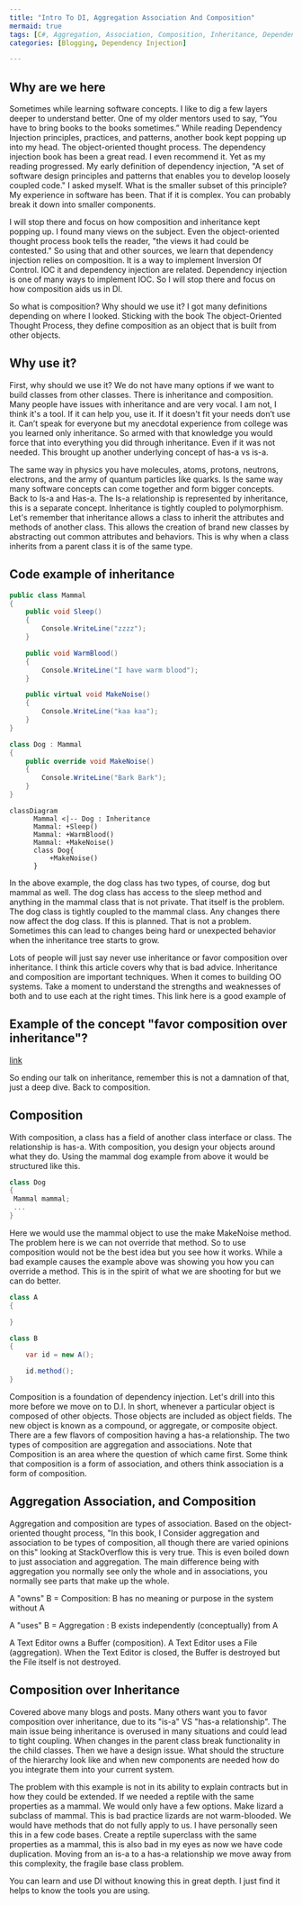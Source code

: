 ```yaml
---
title: "Intro To DI, Aggregation Association And Composition"
mermaid: true
tags: [C#, Aggregation, Association, Composition, Inheritance, Dependency Injection]
categories: [Blogging, Dependency Injection]

---
```


## Why are we here
Sometimes while learning software concepts. I like to dig a few layers deeper to understand better. One of my older mentors used to say, “You have to bring books to the books sometimes.” While reading Dependency Injection principles, practices, and patterns, another book kept popping up into my head. The object-oriented thought process. The dependency injection book has been a great read. I even recommend it. Yet as my reading progressed. My early definition of dependency injection, "A set of software design principles and patterns that enables you to develop loosely coupled code." I asked myself. What is the smaller subset of this principle? My experience in software has been. That if it is complex. You can probably break it down into smaller components.

I will stop there and focus on how composition and inheritance kept popping up. I found many views on the subject. Even the object-oriented thought process book tells the reader, "the views it had could be contested." So using that and other sources, we learn that dependency injection relies on composition. It is a way to implement Inversion Of Control. IOC it and dependency injection are related. Dependency injection is one of many ways to implement IOC. So I will stop there and focus on how composition aids us in DI.

So what is composition? Why should we use it? I got many definitions depending on where I looked. Sticking with the book The object-Oriented Thought Process, they define composition as an object that is built from other objects.

## Why use it?
First, why should we use it? We do not have many options if we want to build classes from other classes. There is inheritance and composition. Many people have issues with inheritance and are very vocal. I am not, I think it's a tool. If it can help you, use it. If it doesn't fit your needs don’t use it. Can’t speak for everyone but my anecdotal experience from college was you learned only inheritance. So armed with that knowledge you would force that into everything you did through inheritance. Even if it was not needed. This brought up another underlying concept of has-a vs is-a.

The same way in physics you have molecules, atoms, protons, neutrons, electrons, and the army of quantum particles like quarks. Is the same way many software concepts can come together and form bigger concepts. Back to Is-a and Has-a. The Is-a relationship is represented by inheritance, this is a separate concept. Inheritance is tightly coupled to polymorphism. Let's remember that inheritance allows a class to inherit the attributes and methods of another class. This allows the creation of brand new classes by abstracting out common attributes and behaviors. This is why when a class inherits from a parent class it is of the same type.


## Code example of inheritance
```csharp
public class Mammal
{
    public void Sleep()
    {
        Console.WriteLine("zzzz");
    }

    public void WarmBlood()
    {
        Console.WriteLine("I have warm blood");
    }

    public virtual void MakeNoise()
    {
        Console.WriteLine("kaa kaa");
    }
}

class Dog : Mammal
{
    public override void MakeNoise()
    {
        Console.WriteLine("Bark Bark");
    }
}
```

```mermaid
classDiagram
      Mammal <|-- Dog : Inheritance
      Mammal: +Sleep()
      Mammal: +WarmBlood()
      Mammal: +MakeNoise()
      class Dog{
          +MakeNoise()
      }
 ```

In the above example, the dog class has two types, of course, dog but mammal as well. The dog class has access to the sleep method and anything in the mammal class that is not private. That itself is the problem. The dog class is tightly coupled to the mammal class. Any changes there now affect the dog class. If this is planned. That is not a problem. Sometimes this can lead to changes being hard or unexpected behavior when the inheritance tree starts to grow.

Lots of people will just say never use inheritance or favor composition over inheritance. I think this article covers why that is bad advice. Inheritance and composition are important techniques. When it comes to building OO systems. Take a moment to understand the strengths and weaknesses of both and to use each at the right times. This link here is a good example of

## Example of the concept "favor composition over inheritance"?
[link](https://softwareengineering.stackexchange.com/questions/65179/where-does-this-concept-of-favor-composition-over-inheritance-come-from/65209#65209)

So ending our talk on inheritance, remember this is not a damnation of that, just a deep dive. Back to composition.

## Composition
With composition, a class has a field of another class interface or class. The relationship is has-a. With composition, you design your objects around what they do. Using the mammal dog example from above it would be structured like this.

```csharp
class Dog
{
 Mammal mammal;
 ...
}
```

Here we would use the mammal object to use the make MakeNoise method. The problem here is we can not override that method. So to use composition would not be the best idea but you see how it works. While a bad example causes the example above was showing you how you can override a method. This is in the spirit of what we are shooting for but we can do better.

```csharp
class A
{

}

class B
{
    var id = new A();

    id.method();
}
```

Composition is a foundation of dependency injection. Let's drill into this more before we move on to D.I. In short, whenever a particular object is composed of other objects. Those objects are included as object fields. The new object is known as a compound, or aggregate, or composite object. There are a few flavors of composition having a has-a relationship. The two types of composition are aggregation and associations. Note that Composition is an area where the question of which came first. Some think that composition is a form of association, and others think association is a form of composition.

## Aggregation Association, and Composition
Aggregation and composition are types of association. Based on the object-oriented thought process, "In this book, I Consider aggregation and association to be types of composition, all though there are varied opinions on this" looking at StackOverflow this is very true. This is even boiled down to just association and aggregation. The main difference being with aggregation you normally see only the whole and in associations, you normally see parts that make up the whole.

A "owns" B = Composition: B has no meaning or purpose in the system without A

A "uses" B = Aggregation : B exists independently (conceptually) from A

A Text Editor owns a Buffer (composition). A Text Editor uses a File (aggregation). When the Text Editor is closed, the Buffer is destroyed but the File itself is not destroyed.

## Composition over Inheritance
Covered above many blogs and posts. Many others want you to favor composition over inheritance, due to its "is-a" VS "has-a relationship". The main issue being inheritance is overused in many situations and could lead to tight coupling. When changes in the parent class break functionality in the child classes. Then we have a design issue. What should the structure of the hierarchy look like and when new components are needed how do you integrate them into your current system.

The problem with this example is not in its ability to explain contracts but in how they could be extended. If we needed a reptile with the same properties as a mammal. We would only have a few options. Make lizard a subclass of mammal. This is bad practice lizards are not warm-blooded. We would have methods that do not fully apply to us. I have personally seen this in a few code bases. Create a reptile superclass with the same properties as a mammal, this is also bad in my eyes as now we have code duplication. Moving from an is-a to a has-a relationship we move away from this complexity, the fragile base class problem.

You can learn and use DI without knowing this in great depth. I just find it helps to know the tools you are using.